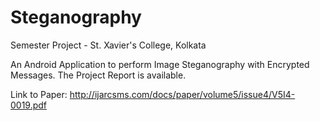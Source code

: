 # Steganography
Semester Project - St. Xavier's College, Kolkata

An Android Application to perform Image Steganography with Encrypted Messages. The Project Report is available.

Link to Paper: http://ijarcsms.com/docs/paper/volume5/issue4/V5I4-0019.pdf
